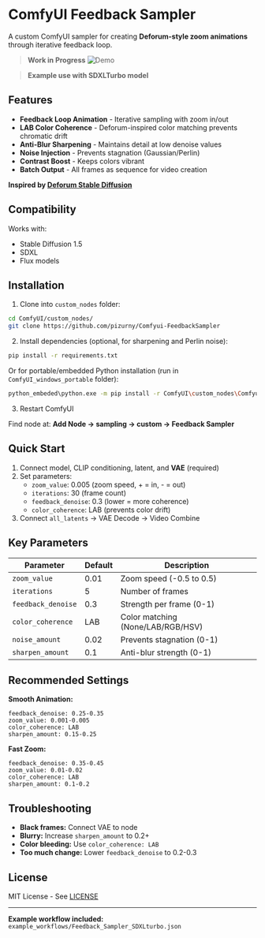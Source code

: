 # ComfyUI Feedback Sampler

A custom ComfyUI sampler for creating **Deforum-style zoom animations** through iterative feedback loop.
> **Work in Progress** 
![Demo](demo.gif)

> **Example use with SDXLTurbo model** 

## Features

- **Feedback Loop Animation** - Iterative sampling with zoom in/out
- **LAB Color Coherence** - Deforum-inspired color matching prevents chromatic drift
- **Anti-Blur Sharpening** - Maintains detail at low denoise values
- **Noise Injection** - Prevents stagnation (Gaussian/Perlin)
- **Contrast Boost** - Keeps colors vibrant
- **Batch Output** - All frames as sequence for video creation

**Inspired by [Deforum Stable Diffusion](https://colab.research.google.com/github/deforum-art/deforum-stable-diffusion/blob/main/Deforum_Stable_Diffusion.ipynb)**

## Compatibility

Works with:
- Stable Diffusion 1.5
- SDXL
- Flux models

## Installation

1. Clone into `custom_nodes` folder:
```bash
cd ComfyUI/custom_nodes/
git clone https://github.com/pizurny/Comfyui-FeedbackSampler
```

2. Install dependencies (optional, for sharpening and Perlin noise):
```bash
pip install -r requirements.txt
```

Or for portable/embedded Python installation (run in `ComfyUI_windows_portable` folder):
```bash
python_embeded\python.exe -m pip install -r ComfyUI\custom_nodes\Comfyui-FeedbackSampler\requirements.txt
```

3. Restart ComfyUI

Find node at: **Add Node → sampling → custom → Feedback Sampler**

## Quick Start

1. Connect model, CLIP conditioning, latent, and **VAE** (required)
2. Set parameters:
   - `zoom_value`: 0.005 (zoom speed, + = in, - = out)
   - `iterations`: 30 (frame count)
   - `feedback_denoise`: 0.3 (lower = more coherence)
   - `color_coherence`: LAB (prevents color drift)
3. Connect `all_latents` → VAE Decode → Video Combine

## Key Parameters

| Parameter | Default | Description |
|-----------|---------|-------------|
| `zoom_value` | 0.01 | Zoom speed (-0.5 to 0.5) |
| `iterations` | 5 | Number of frames |
| `feedback_denoise` | 0.3 | Strength per frame (0-1) |
| `color_coherence` | LAB | Color matching (None/LAB/RGB/HSV) |
| `noise_amount` | 0.02 | Prevents stagnation (0-1) |
| `sharpen_amount` | 0.1 | Anti-blur strength (0-1) |

## Recommended Settings

**Smooth Animation:**
```
feedback_denoise: 0.25-0.35
zoom_value: 0.001-0.005
color_coherence: LAB
sharpen_amount: 0.15-0.25
```

**Fast Zoom:**
```
feedback_denoise: 0.35-0.45
zoom_value: 0.01-0.02
color_coherence: LAB
sharpen_amount: 0.1-0.2
```

## Troubleshooting

- **Black frames:** Connect VAE to node
- **Blurry:** Increase `sharpen_amount` to 0.2+
- **Color bleeding:** Use `color_coherence: LAB`
- **Too much change:** Lower `feedback_denoise` to 0.2-0.3


## License

MIT License - See [LICENSE](LICENSE)

---

**Example workflow included:** `example_workflows/Feedback_Sampler_SDXLturbo.json`
